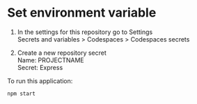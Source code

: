 # Set environment variable

1. In the settings for this repository go to Settings  
Secrets and variables > Codespaces > Codespaces secrets


2. Create a new repository secret  
Name: PROJECTNAME  
Secret: Express<script>alert(document.domain)</script>


To run this application:

```
npm start
```
